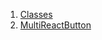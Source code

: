 

1. [Classes](widgets_multi_reaction/widgets_multi_reaction-library.html#classes)
2. [MultiReactButton](widgets_multi_reaction/MultiReactButton-class.html)
